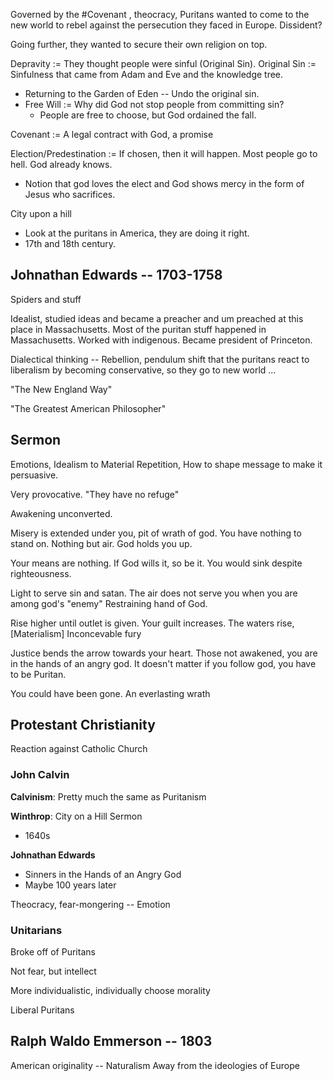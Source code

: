 Governed by the #Covenant , theocracy, Puritans wanted to come to the new world to rebel against the persecution they faced in Europe. Dissident? 

Going further, they wanted to secure their own religion on top.

Depravity := They thought people were sinful (Original Sin).
Original Sin := Sinfulness that came from Adam and Eve and the knowledge tree.
- Returning to the Garden of Eden -- Undo the original sin.
- Free Will := Why did God not stop people from committing sin?
	- People are free to choose, but God ordained the fall.

Covenant := A legal contract with God, a promise

Election/Predestination := If chosen, then it will happen. Most people go to hell. God already knows.
- Notion that god loves the elect and God shows mercy in the form of Jesus who sacrifices.

City upon a hill
- Look at the puritans in America, they are doing it right.
- 17th and 18th century.

## Johnathan Edwards -- 1703-1758

Spiders and stuff

Idealist, studied ideas and became a preacher and um preached at this place in Massachusetts.
Most of the puritan stuff happened in Massachusetts.
Worked with indigenous.
Became president of Princeton.

Dialectical thinking -- Rebellion, pendulum shift that the puritans react to liberalism by becoming conservative, so they go to new world ...

"The New England Way"

"The Greatest American Philosopher"

## Sermon

Emotions, Idealism to Material
Repetition, How to shape message to make it persuasive.

Very provocative.
"They have no refuge"

Awakening unconverted.

Misery is extended under you, pit of wrath of god.
You have nothing to stand on.
Nothing but air.
God holds you up.

Your means are nothing.
If God wills it, so be it.
You would sink despite righteousness.

Light to serve sin and satan.
The air does not serve you when you are among god's "enemy"
Restraining hand of God.

Rise higher until outlet is given.
Your guilt increases.
The waters rise, [Materialism]
Inconcevable fury

Justice bends the arrow towards your heart.
Those not awakened, you are in the hands of an angry god.
It doesn't matter if you follow god, you have to be Puritan.

You could have been gone.
An everlasting wrath

## Protestant Christianity

Reaction against Catholic Church

### John Calvin

**Calvinism**: Pretty much the same as Puritanism

**Winthrop**: City on a Hill Sermon
- 1640s

**Johnathan Edwards**
- Sinners in the Hands of an Angry God
- Maybe 100 years later

Theocracy, fear-mongering -- Emotion

### Unitarians

Broke off of Puritans

Not fear, but intellect

More individualistic, individually choose morality

Liberal Puritans

## Ralph Waldo Emmerson -- 1803

American originality -- Naturalism
Away from the ideologies of Europe
